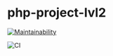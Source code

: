 # php-project-lvl2

[![Maintainability](https://api.codeclimate.com/v1/badges/53cb823d29156757da6c/maintainability)](https://codeclimate.com/github/vvgromo/php-project-lvl2/maintainability)

![CI](https://github.com/vvgromo/php-project-lvl2/workflows/CI/badge.svg)